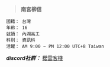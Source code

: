 > **南宮柳信**
```
國籍： 台灣
年齡： 16
就讀： 內湖高工
科別： 資訊科
活躍： AM 9:00 ~ PM 12:00 UTC+8 Taiwan
```
_**discord社群：**_ <kbd>[櫻雲客棧](https://discord.gg/YTY93djgYU)</kbd>
